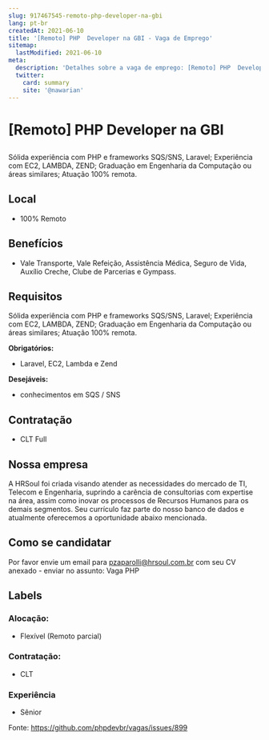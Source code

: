 ```yaml
---
slug: 917467545-remoto-php-developer-na-gbi
lang: pt-br
createdAt: 2021-06-10
title: '[Remoto] PHP  Developer na GBI - Vaga de Emprego'
sitemap:
  lastModified: 2021-06-10
meta:
  description: 'Detalhes sobre a vaga de emprego: [Remoto] PHP  Developer na GBI'
  twitter:
    card: summary
    site: '@nawarian'
---
```


# [Remoto] PHP  Developer na GBI

<!--
==================================================
POR FAVOR, SÓ POSTE SE A VAGA FOR PARA DESENVOLVEDOR(A) PHP!

Não faça distinção de gênero no titulo da vaga.

Use: "PHP Developer" ao invés de "Desenvolvedor PHP" \o/

Exemplo: `[São Paulo/SP] PHP Developer na Nome da Empresa`

Evite fugir do padrão, isso só dá trabalho aos administradores,
pois os títulos são padronizados.
==================================================
-->

## 
Sólida experiência com PHP e frameworks SQS/SNS, Laravel;
Experiência com EC2, LAMBDA, ZEND;
Graduação em Engenharia da Computação ou áreas similares; 
Atuação 100% remota.

## Local
- 100% Remoto

## Benefícios
- Vale Transporte, Vale Refeição, Assistência Médica, Seguro de Vida, Auxílio Creche, Clube de Parcerias e Gympass.

## Requisitos
Sólida experiência com PHP e frameworks SQS/SNS, Laravel;
Experiência com EC2, LAMBDA, ZEND;
Graduação em Engenharia da Computação ou áreas similares; 
Atuação 100% remota.

**Obrigatórios:**
- Laravel, EC2, Lambda e Zend

**Desejáveis:**
- conhecimentos em SQS / SNS

## Contratação
- CLT Full

## Nossa empresa

A HRSoul foi criada visando atender as necessidades do mercado de TI, Telecom e Engenharia, suprindo a carência de consultorias com expertise na área, assim como inovar os processos de Recursos Humanos para os demais segmentos.
Seu currículo faz parte do nosso banco de dados e atualmente oferecemos a oportunidade abaixo mencionada.

## Como se candidatar

Por favor envie um email para pzaparolli@hrsoul.com.br com seu CV anexado - enviar no assunto: Vaga PHP

## Labels

<!-- Escolha abaixo, apague as que não fizerem sentido: -->
### Alocação:
- Flexível (Remoto parcial)

### Contratação:
- CLT

### Experiência
- Sênior

Fonte: https://github.com/phpdevbr/vagas/issues/899